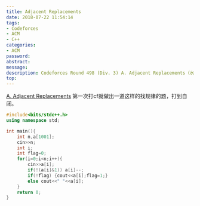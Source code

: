 ```yaml
---
title: Adjacent Replacements
date: 2018-07-22 11:54:14
tags:
- Codeforces
- ACM
- C++
categories:
- ACM
password:
abstract:
message:
description: Codeforces Round 498 (Div. 3) A. Adjacent Replacements（水）
top:
---
```

[A. Adjacent Replacements](https://codeforces.com/contest/1006/problem/A)
第一次打cf就做出一道这样的找规律的题，打到自闭。
```c++
#include<bits/stdc++.h>
using namespace std;

int main(){
    int n,a[1001];
    cin>>n;
    int i;
    int flag=0;
    for(i=0;i<n;i++){
        cin>>a[i];
        if(!(a[i]&1)) a[i]--;
        if(!flag) {cout<<a[i];flag=1;}
        else cout<<" "<<a[i];
    }
	return 0;
}

```